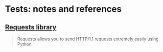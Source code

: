 # Tests: notes and references

## [Requests library](https://github.com/psf/requests)
> Requests allows you to send HTTP/1.1 requests extremely easily using Python